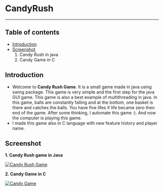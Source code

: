 # CandyRush
---
## Table of contents
* [Introduction](#introduction)
* [Screenshot](#screenshot)
    1. Candy Rush in java
    2. Candy Game in C

## Introduction
-   Welcome to **Candy Rush Game**. It is a small game made in java using swing package. This game is very simple and the first step for the java GUI game. This game is also a     best example of multithreading in java. In this game, balls are constantly falling and at the bottom, one basket is there and catches the balls. You have five lifes if life became zero then end of the game. After some thinking, I automate this game :). And now the computer is playing this game.
-   I made this game also in C language with new feature history and player name. 


## Screenshot

**1. Candy Rush game in Java**

[![Candy Rush Game](https://user-images.githubusercontent.com/55116730/96139230-43725780-0f1c-11eb-87f1-434a3bd432a9.gif "Candy Rush in java")](#screenshot)

**2. Candy Game in C**

[![Candy Game](https://user-images.githubusercontent.com/55116730/96150108-b46b3c80-0f27-11eb-9f54-f034b5cccdec.gif "Candy Game in C")](#screenshot)
